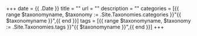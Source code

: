 +++ 
date = {{ .Date }}
title = ""
url = ""
description = ""
categories = [{{ range $taxonomyname, $taxonomy := .Site.Taxonomies.categories }}"{{ $taxonomyname }}",{{ end }}]
tags = [{{ range $taxonomyname, $taxonomy := .Site.Taxonomies.tags }}"{{ $taxonomyname }}",{{ end }}]
+++
